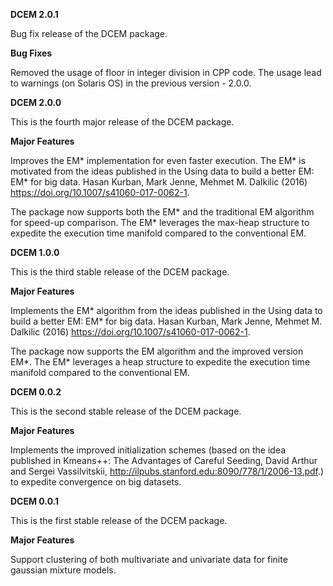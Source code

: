 **DCEM 2.0.1**

Bug fix release of the DCEM package.

**Bug Fixes**

Removed the usage of floor in integer division in CPP code. The usage lead to warnings (on Solaris OS) in the previous version - 2.0.0.

**DCEM 2.0.0**

This is the fourth major release of the DCEM package.

**Major Features**

Improves the EM\* implementation for even faster execution. The EM\* is motivated from the ideas published in the Using data to build a better EM: EM* for big data. Hasan Kurban, Mark Jenne, Mehmet M. Dalkilic (2016) <https://doi.org/10.1007/s41060-017-0062-1>.

The package now supports both the EM\* and the traditional EM algorithm for speed-up comparison. The EM\* leverages the max-heap structure to expedite the execution time manifold compared to the conventional EM.

**DCEM 1.0.0**

This is the third stable release of the DCEM package.

**Major Features**

Implements the EM\* algorithm from the ideas published in the Using data to build a better EM: EM* for big data. Hasan Kurban, Mark Jenne, Mehmet M. Dalkilic (2016) <https://doi.org/10.1007/s41060-017-0062-1>.

The package now supports the EM algorithm and the improved version EM\*. The EM\*
leverages a heap structure to expedite the execution time manifold compared to the conventional EM.


**DCEM 0.0.2**

This is the second stable release of the DCEM package.

**Major Features**

Implements the improved initialization schemes (based on the idea published in Kmeans++: The Advantages of Careful Seeding, David Arthur and Sergei Vassilvitskii, http://ilpubs.stanford.edu:8090/778/1/2006-13.pdf.) to 
expedite convergence on big datasets.


**DCEM 0.0.1**

This is the first stable release of the DCEM package.

**Major Features**

Support clustering of both multivariate and univariate data for finite gaussian mixture models.
